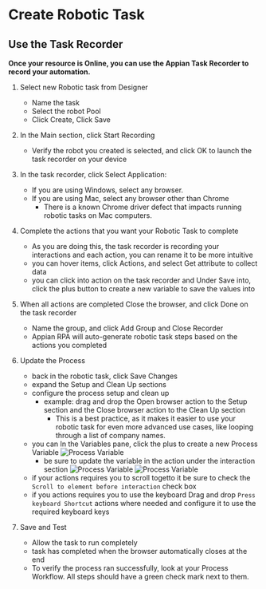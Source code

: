 # Create Robotic Task

## Use the Task Recorder
**Once your resource is Online, you can use the Appian Task Recorder to record your automation.**
1. Select new Robotic task from Designer
    - Name the task
    - Select the robot Pool
    - Click Create, Click Save
2. In the Main section, click Start Recording
    - Verify the robot you created is selected, and click OK to launch the task recorder on your device
3. In the task recorder, click Select Application:
    - If you are using Windows, select any browser.
    - If you are using Mac, select any browser other than Chrome
        - There is a known Chrome driver defect that impacts running robotic tasks on Mac computers.
4. Complete the actions that you want your Robotic Task to complete
    - As you are doing this, the task recorder is recording your interactions and each action, you can rename it to be more intuitive
    - you can hover items, click Actions, and select Get attribute to collect data
    - you can click into action on the task recorder and Under Save into, click the plus button to create a new variable to save the values into

5. When all actions are completed Close the browser, and click Done on the task recorder
    - Name the group, and click Add Group and Close Recorder
    - Appian RPA will auto-generate robotic task steps based on the actions you completed
6. Update the Process
    - back in the robotic task, click Save Changes
    - expand the Setup and Clean Up sections
    - configure the process setup and clean up
        - example: drag and drop the Open browser action to the Setup section and the Close browser action to the Clean Up section
            - This is a best practice, as it makes it easier to use your robotic task for even more advanced use cases, like looping through a list of company names.
    - you can In the Variables pane, click the plus to create a new Process Variable
    ![Process Variable](./images/robotic-task-pv.png)
        - be sure to update the variable in the action under the interaction section
        ![Process Variable](./images/robotictask-pv2.png)
        ![Process Variable](./images/robotictask-pv3.png)
    - if your actions requires you to scroll togetto it be sure to check the `Scroll to element before interaction` check box
    - if you actions requires you to use the keyboard  Drag and drop `Press keyboard Shortcut` actions where needed and configure it to use the required keyboard keys
7. Save and Test
    -  Allow the task to run completely
    - task has completed when the browser automatically closes at the end
    - To verify the process ran successfully, look at your Process Workflow. All steps should have a green check mark next to them.

